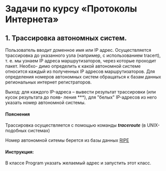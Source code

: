 # Задачи по курсу «Протоколы Интернета» 

## 1. Трассировка автономных систем.  
Пользователь вводит доменное имя или IP адрес. Осуществляется трассировка до указанного узла (например, с использованием tracert), т. е. мы узнаем IP адреса маршрутизаторов, через которые проходит пакет. Необхо- димо определить к какой автономной системе относится каждый из полученных IP адресов маршрутизаторов. Для определения номеров автономных систем обращаться к базам данных региональных интернет регистраторов.  

Выход: для каждого IP-адреса – вывести результат трассировки (или кусок результата до появ- ления ***), для "белых" IP-адресов из него указать номер автономной системы.

#### Пояснения
Трассировка осуществляется с помощью команды ___traceroute___ (в UNIX-подобных системах)  

Номер автономной ситемы берется из базы данных [RIPE](https://stat.ripe.net)

#### Инструкция:
В классе Program указать желаемый адрес и запустить этот класс.